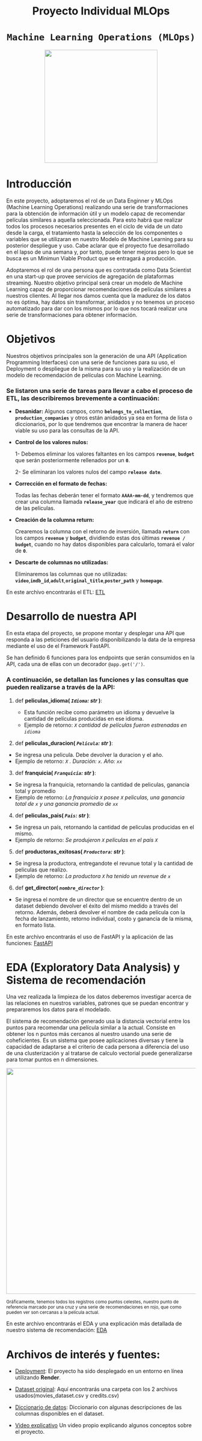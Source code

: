 # <h1 align=center> **Proyecto Individual MLOps** </h1>
# <h1 align=center>**`Machine Learning Operations (MLOps)`**</h1>
<p align="center">
<img src="./_src/images/img_1.png"  height=300>
</p>

# **Introducción**

En este proyecto, adoptaremos el rol de un Data Enginner y MLOps (Machine Learning Operations) realizando una serie de transformaciones para la obtención de información útil y un modelo capaz de recomendar películas similares a aquella seleccionada. 
Para esto habrá que realizar todos los procesos necesarios presentes en el ciclo de vida de un dato desde la carga, el tratamiento hasta la selección de los componentes o variables que se utilizaran en nuestro Modelo de Machine Learning para su posterior despliegue y uso. Cabe aclarar que el proyecto fue desarrollado en el lapso de una semana y, por tanto, puede tener mejoras pero lo que se busca es un Minimun Viable Product que se entragará a producción.

Adoptaremos el rol de una persona que es contratada como Data Scientist en una start-up que provee servicios de agregación de plataformas streaming. Nuestro objetivo principal será crear un modelo de Machine Learning capaz de proporcionar recomendaciones de películas similares a nuestros clientes. Al llegar nos damos cuenta que la madurez de los datos no es óptima, hay datos sin transformar, anidados y no tenemos un proceso automatizado para dar con los mismos por lo que nos tocará realizar una serie de transformaciones para obtener información.

# **Objetivos**

Nuestros objetivos principales son la generación de una API (Application Programming Interfaces) con una serie de funciones para su uso, el Deployment o despliegue de la misma para su uso y la realización de un modelo de recomendación de películas con Machine Learning.

### Se listaron una serie de tareas para llevar a cabo el proceso de ETL, las describiremos brevemente a continuación:

+ **Desanidar:** Algunos campos, como **`belongs_to_collection`**, **`production_companies`** y otros están anidados ya sea en forma de lista o diccionarios, por lo
que tendremos que encontrar la manera de hacer viable su uso para las consultas de la API.

+ **Control de los valores nulos:**

  1- Debemos eliminar los valores faltantes en los campos **`revenue`**, **`budget`** que serán posteriormente rellenados por un **`0`**.
  
  2- Se eliminaran los valores nulos del campo **`release date`**.

  
+ **Corrección en el formato de fechas:**

  Todas las fechas deberán tener el formato **`AAAA-mm-dd`**, y tendremos que crear una columna llamada **`release_year`** que indicará el año de estreno de las películas.

+ **Creación de la columna return:**

  Crearemos la columna con el retorno de inversión, llamada **`return`** con los campos **`revenue`** y **`budget`**, dividiendo estas
  dos últimas **`revenue / budget`**, cuando no hay datos disponibles para calcularlo, tomará el valor de **`0`**.

+ **Descarte de columnas no utilizadas:**

  Eliminaremos las columnas que no utilizadas: **`video`**,**`imdb_id`**,**`adult`**,**`original_title`**,**`poster_path`** y **`homepage`**.

En este archivo encontrarás el ETL: [ETL](https://github.com/germo24/Proyect_MLOps-Recommendation/blob/main/ETL.ipynb)

# **Desarrollo de nuestra API**

En esta etapa del proyecto, se propone montar y desplegar una API que responda a las peticiones del usuario disponibilizando la data de la empresa mediante el uso
de el Framework FastAPI.

Se han definido 6 funciones para los endpoints que serán consumidos en la API, cada una de ellas con un decorador `@app.get('/')`.

### A continuación, se detallan las funciones y las consultas que pueden realizarse a través de la API:

1. def **peliculas_idioma( *`Idioma`: str* )**:
   + Esta función recibe como parámetro un idioma y devuelve la cantidad de películas producidas en ese idioma.
   + Ejemplo de retorno: *`X` cantidad de películas fueron estrenadas en `idioma`*


 2. def **peliculas_duracion( *`Pelicula`: str* )**:
   + Se ingresa una pelicula. Debe devolver la duracion y el año.
   + Ejemplo de retorno: *`X` . Duración: `x`. Año: `xx`*

 3. def **franquicia( *`Franquicia`: str* )**:
   + Se ingresa la franquicia, retornando la cantidad de peliculas, ganancia total y promedio
   + Ejemplo de retorno: *La franquicia `X` posee `X` peliculas, una ganancia total de `x` y una ganancia promedio de `xx`*

 4. def **peliculas_pais( *`Pais`: str* )**:
   + Se ingresa un país, retornando la cantidad de peliculas producidas en el mismo.
   + Ejemplo de retorno: *Se produjeron `X` películas en el país `X`*

 5. def **productoras_exitosas( *`Productora`: str* )**:
   + Se ingresa la productora, entregandote el revunue total y la cantidad de peliculas que realizo. 
   + Ejemplo de retorno: *La productora `X` ha tenido un revenue de `x`*

 6. def **get_director( *`nombre_director`* )**:
   + Se ingresa el nombre de un director que se encuentre dentro de un dataset debiendo devolver el éxito del mismo medido a través del retorno. Además, deberá devolver el nombre de cada película con la fecha de lanzamiento, retorno individual, costo y ganancia de la misma, en formato lista.

En este archivo encontrarás el uso de FastAPI y la aplicación de las funciones: [FastAPI](https://github.com/germo24/Proyect_MLOps-Recommendation/blob/main/main.py)

# EDA (Exploratory Data Analysis) y Sistema de recomendación

Una vez realizada la limpieza de los datos deberemos investigar acerca de las relaciones en nuestros variables, patrones que se puedan encontrar y prepararemos los datos para el modelado.

El sistema de recomendación generado usa la distancia vectorial entre los puntos para recomendar una película similar a la actual. Consiste en obtener los n puntos más cercanos al nuestro usando una serie de coheficientes. Es un sistema que posee aplicaciones diversas y tiene la capacidad de adaptarse a el criterio de cada persona a diferencia del uso de una clusterización y al tratarse de calculo vectorial puede generalizarse para tomar puntos en n dimensiones.


<p align="center">
<img src="./_src/images/img_2.png"  height=600>
</p>

<sub> Gráficamente, tenemos todos los registros como puntos celestes, nuestro punto de referencia marcado por una cruz y una serie de recomendaciones en rojo, 
que como pueden ver son cercanas a la película actual. <sub/>



En este archivo encontrarás el EDA y una explicación más detallada de nuestro sistema de recomendación: [EDA](https://github.com/germo24/Proyect_MLOps-Recommendation/blob/main/EDA.ipynb)

# **Archivos de interés y fuentes:**

+ [Deployment](https://rendermlops.onrender.com/): El proyecto ha sido desplegado en un entorno en línea utilizando **Render**.

+ [Dataset original](https://drive.google.com/drive/folders/1nvSjC2JWUH48o3pb8xlKofi8SNHuNWeu): Aquí encontrarás una carpeta con los 2 archivos usados(movies_dataset.csv y credits.csv)

+ [Diccionario de datos](https://docs.google.com/spreadsheets/d/1QkHH5er-74Bpk122tJxy_0D49pJMIwKLurByOfmxzho/edit#gid=0): Diccionario con algunas descripciones de las columnas disponibles en el dataset.

+ [Video explicativo]() Un video propio explicando algunos conceptos sobre el proyecto.
